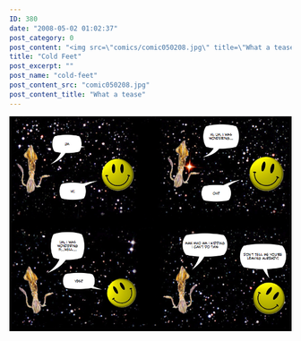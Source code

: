 ```yaml
---
ID: 380
date: "2008-05-02 01:02:37"
post_category: 0
post_content: "<img src=\"comics/comic050208.jpg\" title=\"What a tease\" />"
title: "Cold Feet"
post_excerpt: ""
post_name: "cold-feet"
post_content_src: "comic050208.jpg"
post_content_title: "What a tease"
---
```



[![What a tease](/comics-hi-res/comic050208.jpg)](/comics-hi-res/comic050208.jpg "What a tease")
